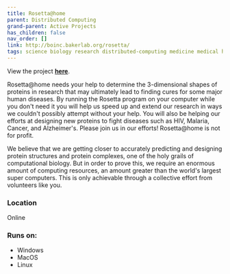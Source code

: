 ```yaml
---
title: Rosetta@home
parent: Distributed Computing
grand-parent: Active Projects
has_children: false
nav_order: []
link: http://boinc.bakerlab.org/rosetta/
tags: science biology research distributed-computing medicine medical hiv cancer malaria alzheimers
---
```


View the project [**here**](http://boinc.bakerlab.org/rosetta/).

Rosetta@home needs your help to determine the 3-dimensional shapes of proteins in research that may ultimately lead to finding cures for some major human diseases. By running the Rosetta program on your computer while you don't need it you will help us speed up and extend our research in ways we couldn't possibly attempt without your help. You will also be helping our efforts at designing new proteins to fight diseases such as HIV, Malaria, Cancer, and Alzheimer's. Please join us in our efforts! Rosetta@home is not for profit.

We believe that we are getting closer to accurately predicting and designing protein structures and protein complexes, one of the holy grails of computational biology. But in order to prove this, we require an enormous amount of computing resources, an amount greater than the world's largest super computers. This is only achievable through a collective effort from volunteers like you.

### Location
Online

### Runs on:
- Windows
- MacOS
- Linux
